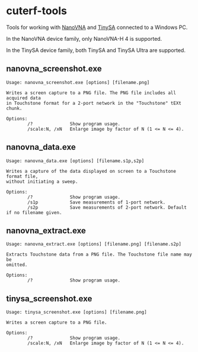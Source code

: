 # cuterf-tools

Tools for working with [NanoVNA](https://nanovna.com/) and [TinySA](https://tinysa.org) connected to a Windows PC.

In the NanoVNA device family, only NanoVNA-H 4 is supported.

In the TinySA device family, both TinySA and TinySA Ultra are supported.

## nanovna_screenshot.exe

```
Usage: nanovna_screenshot.exe [options] [filename.png]

Writes a screen capture to a PNG file. The PNG file includes all acquired data
in Touchstone format for a 2-port network in the "Touchstone" tEXt chunk.

Options:
        /?              Show program usage.
        /scale:N, /xN   Enlarge image by factor of N (1 <= N <= 4).
```

## nanovna_data.exe

```
Usage: nanovna_data.exe [options] [filename.s1p,s2p]

Writes a capture of the data displayed on screen to a Touchstone format file,
without initiating a sweep.

Options:
        /?              Show program usage.
        /s1p            Save measurements of 1-port network.
        /s2p            Save measurements of 2-port network. Default if no filename given.
```

## nanovna_extract.exe

```
Usage: nanovna_extract.exe [options] [filename.png] [filename.s2p]

Extracts Touchstone data from a PNG file. The Touchstone file name may be
omitted.

Options:
        /?              Show program usage.
```

## tinysa_screenshot.exe

```
Usage: tinysa_screenshot.exe [options] [filename.png]

Writes a screen capture to a PNG file.

Options:
        /?              Show program usage.
        /scale:N, /xN   Enlarge image by factor of N (1 <= N <= 4).
```